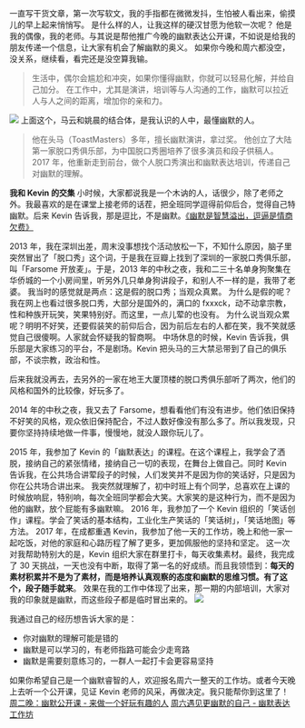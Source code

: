 一直写干货文章，第一次写软文，我的手指都在微微发抖，生怕被人看出来，偷摸儿的早上起来悄悄写。
是什么样的人，让我这样的硬汉甘愿为他软一次呢？
他是我的偶像，我的老师。与其说是帮他推广今晚的幽默表达公开课，不如说是给我的朋友传递一个信息，让大家有机会了解幽默的奥义。
如果你今晚和周六都没空，没关系，继续看，看完还是没空算我输。

>生活中，偶尔会尴尬和冲突，如果你懂得幽默，你就可以轻易化解，并给自己加分。
在工作中，尤其是演讲，培训等与人沟通的工作，幽默可以拉近人与人之间的距离，增加你的亲和力。

![](./_image/2017-04-25-12-11-22.jpg)
上面这个，马云和姚晨的结合体，是我认识的人中，最懂幽默的人。

>他在头马（ToastMasters）多年，擅长幽默演讲，拿过奖。
他创立了大陆第一家脱口秀俱乐部，为中国脱口秀圈培养了很多演员和段子供稿人。
2017 年，他重新走到前台，做个人脱口秀演出和幽默表达培训，传递自己对幽默的理解。

**我和 Kevin 的交集**
小时候，大家都说我是一个木讷的人，话很少，除了老师之外。我最喜欢的是在课堂上接老师的话茬，把全班同学逗得前仰后合，觉得自己特幽默。后来 Kevin 告诉我，那是逗比，不是幽默。[《幽默是智慧溢出，逗逼是情商欠费》](http://www.jianshu.com/p/37302d312000)

2013 年，我在深圳出差，周末没事想找个活动放松一下，不知什么原因，脑子里突然冒出了「脱口秀」这个词，于是我在豆瓣上找到了深圳的一家脱口秀俱乐部，叫「Farsome 开放麦」。于是，2013 年的中秋之夜，我和二三十名单身狗聚集在华侨城的一个小房间里，听另外几只单身狗讲段子，和别人不一样的是，我带了老婆。
我当时的感觉就是两点：这是假的脱口秀；当观众真累。
为什么是假的呢？我在网上也看过很多脱口秀，大部分是国外的，满口的 fxxxck，动不动拿宗教，性和种族开玩笑，笑果特别好。而这里，一点儿荤的也没有。
为什么说当观众累呢？明明不好笑，还要假装笑的前仰后合，因为前后左右的人都在笑，我不笑就感觉自己很傻啊。人家就会怀疑我的智商啊。
中场休息的时候，Kevin 告诉我，俱乐部是大家练习的平台，不是剧场。Kevin 把头马的三大禁忌带到了自己的俱乐部，不谈宗教，政治和性。

后来我就没再去，去另外的一家在地王大厦顶楼的脱口秀俱乐部听了两次，他们的风格和国外的比较像，好玩多了。

2014 年的中秋之夜，我又去了 Farsome，想看看他们有没有进步。他们依旧保持不好笑的风格，观众依旧保持配合，不过人数好像没有那么多了。所以我发现，只要你坚持持续地做一件事，慢慢地，就没人跟你玩儿了。

2015 年，我参加了 Kevin 的「幽默表达」的课程。在这个课程上，我学会了洒脱，接纳自己的紧张情绪，接纳自己一切的表现，在舞台上做自己。同时 Kevin 告诉我，在公共场合讲荤段子的时候，人们发笑并不是因为你的笑话好，只是因为你在公共场合讲出来。
我突然就理解了，初中时班上有个同学，总喜欢在上课的时候放响屁，特别响，每次全班同学都会大笑。大家笑的是这种行为，而不是因为他的幽默，放个屁能有多幽默嘛。
2016 年，我参加了一个 Kevin 组织的「笑话创作」课程。学会了笑话的基本结构，工业化生产笑话的「笑话树」，「笑话地图」等方法。
2017 年，在成都重遇 Kevin，我参加了他一天的工作坊，晚上和他一家一起吃饭，对他的家庭和心路历程了解了更多，更加佩服他的坚持和坚定。
这一次对我帮助特别大的是，Kevin 组织大家在群里打卡，每天收集素材。最终，我完成了 30 天挑战，一天也没有中断，取得了第一名的好成绩。而且我领悟到：**每天的素材积累并不是为了素材，而是培养认真观察的态度和幽默的思维习惯。有了这个，段子随手就来**。
效果在我的工作中体现了出来，那一期的内部培训，大家对我的印象就是幽默，而这些段子都是临时冒出来的。
![](./_image/2017-04-25-12-39-42.jpg)

我通过自己的经历想告诉大家的是：
* 你对幽默的理解可能是错的
* 幽默是可以学习的，有老师指路可能会少走弯路
* 幽默是需要刻意练习的，一群人一起打卡会更容易坚持

如果你希望自己是一个幽默睿智的人，欢迎报名周六一整天的工作坊。或者今天晚上去听一个公开课，见证 Kevin 老师的风采，再做决定。我只能帮你到这里了！
[周二晚：幽默公开课 - 来做一个好玩有趣的人](http://www.huodongxing.com/event/3384316752900?qd=%E8%BD%AF%E6%96%87)
[周六遇见更幽默的自己 - 幽默表达工作坊](http://www.huodongxing.com/event/3384323534200?qd=%E8%BD%AF%E6%96%87)